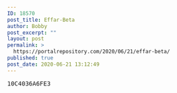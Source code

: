 ```yaml
---
ID: 18570
post_title: Effar-Beta
author: Bobby
post_excerpt: ""
layout: post
permalink: >
  https://portalrepository.com/2020/06/21/effar-beta/
published: true
post_date: 2020-06-21 13:12:49
---
```

<pre>10C4036A6FE3</pre>